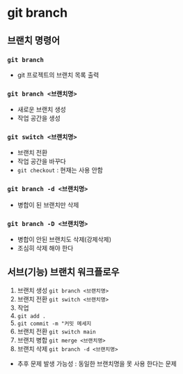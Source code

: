# git branch

## 브랜치 명령어

### `git branch`

- git 프로젝트의 브랜치 목록 출력

### `git branch <브랜치명>`

- 새로운 브랜치 생성
- 작업 공간을 생성

### `git switch <브랜치명>`

- 브랜치 전환
- 작업 공간을 바꾸다
- `git checkout` : 현재는 사용 안함

### `git branch -d <브랜치명>`

- 병합이 된 브랜치만 삭제

### `git branch -D <브랜치명>`

- 병합이 안된 브랜치도 삭제(강제삭제)
- 조심히 삭제 해야 한다

## 서브(기능) 브랜치 워크플로우

1. 브랜치 생성 `git branch <브랜치명>` <!-- git branch git-branch -->
2. 브랜치 전환 `git switch <브랜치명>` <!-- git switch git-branch -->
3. 작업
4. `git add .`
5. `git commit -m "커밋 메세지`
6. 브랜치 전환 `git switch main`
7. 브랜치 병합 `git merge <브랜치명>` <!-- git merge git-branch -->
8. 브랜치 삭제 `git branch -d <브랜치명>` <!-- git branch -d git-branch -->

- 추후 문제 발생 가능성 : 동일한 브랜치명을 못 사용 한다는 문제
